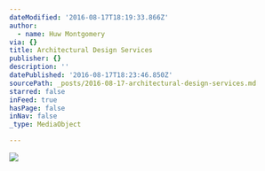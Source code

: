 ```yaml
---
dateModified: '2016-08-17T18:19:33.866Z'
author:
  - name: Huw Montgomery
via: {}
title: Architectural Design Services
publisher: {}
description: ''
datePublished: '2016-08-17T18:23:46.850Z'
sourcePath: _posts/2016-08-17-architectural-design-services.md
starred: false
inFeed: true
hasPage: false
inNav: false
_type: MediaObject

---
```

![](https://the-grid-user-content.s3-us-west-2.amazonaws.com/9085c10a-7b16-40d2-805e-1a96e6baeff5.jpg)